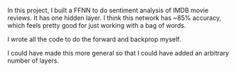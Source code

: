 In this project, I built a FFNN to do sentiment analysis of IMDB movie
reviews. It has one hidden layer. I think this network has ~85%
accuracy, which feels pretty good for just working with a bag of
words.

I wrote all the code to do the forward and backprop myself.

I could have made this more general so that I could have added an
arbitrary number of layers.
